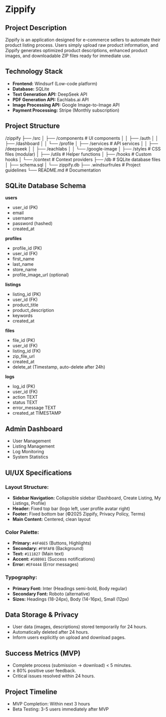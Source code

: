 # Zippify

## Project Description
Zippify is an application designed for e-commerce sellers to automate their product listing process. Users simply upload raw product information, and Zippify generates optimized product descriptions, enhanced product images, and downloadable ZIP files ready for immediate use.

## Technology Stack
- **Frontend:** Windsurf (Low-code platform)
- **Database:** SQLite
- **Text Generation API:** DeepSeek API
- **PDF Generation API:** Eachlabs.ai API
- **Image Processing API:** Google Image-to-Image API
- **Payment Processing:** Stripe (Monthly subscription)

## Project Structure
/zippify
├── /src
│   ├── /components          # UI components
│   │   ├── /auth
│   │   ├── /dashboard
│   │   └── /profile
│   ├── /services            # API services
│   │   ├── /deepseek
│   │   ├── /eachlabs
│   │   └── /google-image
│   ├── /styles              # CSS files (modular)
│   ├── /utils               # Helper functions
│   ├── /hooks               # Custom hooks
│   └── /context             # Context providers
├── /db                      # SQLite database files
│   ├── schema.sql
│   └── zippify.db
├── .windsurfrules           # Project guidelines
└── README.md                # Documentation

## SQLite Database Schema

**users**
- user_id (PK)
- email
- username
- password (hashed)
- created_at

**profiles**
- profile_id (PK)
- user_id (FK)
- first_name
- last_name
- store_name
- profile_image_url (optional)

**listings**
- listing_id (PK)
- user_id (FK)
- product_title
- product_description
- keywords
- created_at

**files**
- file_id (PK)
- user_id (FK)
- listing_id (FK)
- zip_file_url
- created_at
- delete_at (Timestamp, auto-delete after 24h)

**logs**
- log_id (PK)
- user_id (FK)
- action TEXT
- status TEXT
- error_message TEXT
- created_at TIMESTAMP

## Admin Dashboard
- User Management
- Listing Management
- Log Monitoring
- System Statistics

## UI/UX Specifications

### Layout Structure:
- **Sidebar Navigation:** Collapsible sidebar (Dashboard, Create Listing, My Listings, Profile)
- **Header:** Fixed top bar (logo left, user profile avatar right)
- **Footer:** Fixed bottom bar (©2025 Zippify, Privacy Policy, Terms)
- **Main Content:** Centered, clean layout

### Color Palette:
- **Primary:** `#4F46E5` (Buttons, Highlights)
- **Secondary:** `#F9FAFB` (Background)
- **Text:** `#111827` (Main text)
- **Accent:** `#10B981` (Success notifications)
- **Error:** `#EF4444` (Error messages)

### Typography:
- **Primary Font:** Inter (Headings semi-bold, Body regular)
- **Secondary Font:** Roboto (alternative)
- **Sizes:** Headings (18-24px), Body (14-16px), Small (12px)

## Data Storage & Privacy
- User data (images, descriptions) stored temporarily for 24 hours.
- Automatically deleted after 24 hours.
- Inform users explicitly on upload and download pages.

## Success Metrics (MVP)
- Complete process (submission → download) < 5 minutes.
- ≥ 80% positive user feedback.
- Critical issues resolved within 24 hours.

## Project Timeline
- MVP Completion: Within next 3 hours
- Beta Testing: 3-5 users immediately after MVP